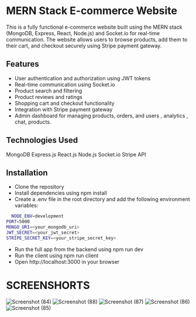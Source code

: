 
# MERN Stack E-commerce Website

This is a fully functional e-commerce website built using the MERN stack (MongoDB, Express, React, Node.js) and Socket.io for real-time communication. The website allows users to browse products, add them to their cart, and checkout securely using Stripe payment gateway.


## Features
* User authentication and  authorization using JWT tokens
* Real-time communication using Socket.io
* Product search and filtering
* Product reviews and ratings
* Shopping cart and checkout functionality
* Integration with Stripe payment gateway
* Admin dashboard for managing products, orders, and users ,  analytics , chat, products.


## Technologies Used
MongoDB
Express.js
React.js
Node.js
Socket.io
Stripe API
## Installation

* Clone the repository
* Install dependencies using npm install
* Create a .env file in the root directory and add the following environment variables:

```bash
  NODE_ENV=development
PORT=5000
MONGO_URI=<your_mongodb_uri>
JWT_SECRET=<your_jwt_secret>
STRIPE_SECRET_KEY=<your_stripe_secret_key>

```

* Run the full app from the backend using npm run dev
* Run the client using npm run client
* Open http://localhost:3000 in your browser


# SCREENSHORTS

![Screenshot (84)](https://user-images.githubusercontent.com/105654052/236002876-0ae2dce1-84f1-4a00-aa90-7f8001dcfa4f.png)
![Screenshot (88)](https://user-images.githubusercontent.com/105654052/236002893-75af3c90-248a-4111-b709-6eeb8f6ddaeb.png)
![Screenshot (87)](https://user-images.githubusercontent.com/105654052/236002902-c0840870-760d-43a9-979a-67f8813913fb.png)
![Screenshot (86)](https://user-images.githubusercontent.com/105654052/236002910-ab93ada9-1ab9-4160-a32d-818f1e203ee7.png)
![Screenshot (85)](https://user-images.githubusercontent.com/105654052/236002913-adc0b369-0652-47bf-930c-3fb1d4ac0ffe.png)
    
